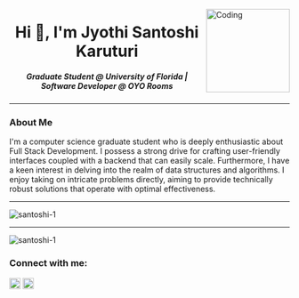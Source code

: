   <img
    alt="Coding"
    width="150"
    height="150"
    align="right"
    src="https://i.ibb.co/0G0x0QG/github.jpg"
  />
  <h1 align="center">Hi 👋, I'm Jyothi Santoshi Karuturi</h1>
  <h5 align="center"><em>
    Graduate Student @ University of Florida | Software Developer @ OYO Rooms</em>
  </h5>
  <hr />

  <h3>About Me</h3>
  <p>I'm a computer science graduate student who is deeply enthusiastic about Full Stack Development. I possess a strong drive for crafting user-friendly interfaces coupled with a backend that can easily scale. Furthermore, I have a keen interest in delving into the realm of data structures and algorithms. I enjoy taking on intricate problems directly, aiming to provide technically robust solutions that operate with optimal effectiveness.</p>

  <hr />

  <p>
    <img
      align="center"
      src="https://github-readme-stats.vercel.app/api/top-langs?username=santoshi-1&show_icons=true&locale=en&layout=compact"
      alt="santoshi-1"
    />
  </p>

<!--  <p>
    &nbsp;<img
      align="center"
      src="https://github-readme-stats.vercel.app/api?username=santoshi-1&show_icons=true&locale=en"
      alt="santoshi-1"
    />
  </p> -->

  <hr />

  <p>
    <img
      align="center"
      src="https://github-readme-streak-stats.herokuapp.com/?user=santoshi-1&"
      alt="santoshi-1"
    />
  </p>

   <h3 align="left">Connect with me:</h3>
  <p align="left">
    <a href="https://linkedin.com/in/santoshi-karuturi" target="blank"
      ><img
        align="center"
        src="https://raw.githubusercontent.com/rahuldkjain/github-profile-readme-generator/master/src/images/icons/Social/linked-in-alt.svg"
        alt="santoshi-karuturi"
        height="20"
        width="20"
    /></a>
    <a href="https://www.leetcode.com/santoshi_karuturi" target="blank"
      ><img
        align="center"
        src="https://raw.githubusercontent.com/rahuldkjain/github-profile-readme-generator/master/src/images/icons/Social/leet-code.svg"
        alt="santoshi_karuturi"
        height="20"
        width="20"
    /></a>
  </p>
